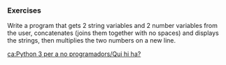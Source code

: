 ### Exercises

Write a program that gets 2 string variables and 2 number variables from
the user, concatenates (joins them together with no spaces) and displays
the strings, then multiplies the two numbers on a new line.

[ca:Python 3 per a no programadors/Qui hi
ha?](ca:Python_3_per_a_no_programadors/Qui_hi_ha? "wikilink")
